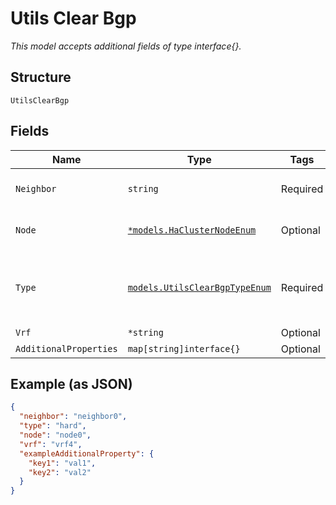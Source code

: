 
# Utils Clear Bgp

*This model accepts additional fields of type interface{}.*

## Structure

`UtilsClearBgp`

## Fields

| Name | Type | Tags | Description |
|  --- | --- | --- | --- |
| `Neighbor` | `string` | Required | Neighbor ip-address or 'all' |
| `Node` | [`*models.HaClusterNodeEnum`](../../doc/models/ha-cluster-node-enum.md) | Optional | only for HA. enum: `node0`, `node1` |
| `Type` | [`models.UtilsClearBgpTypeEnum`](../../doc/models/utils-clear-bgp-type-enum.md) | Required | enum: `hard`, `in`, `out`, `soft`<br><br>**Default**: `"hard"` |
| `Vrf` | `*string` | Optional | VRF name |
| `AdditionalProperties` | `map[string]interface{}` | Optional | - |

## Example (as JSON)

```json
{
  "neighbor": "neighbor0",
  "type": "hard",
  "node": "node0",
  "vrf": "vrf4",
  "exampleAdditionalProperty": {
    "key1": "val1",
    "key2": "val2"
  }
}
```

